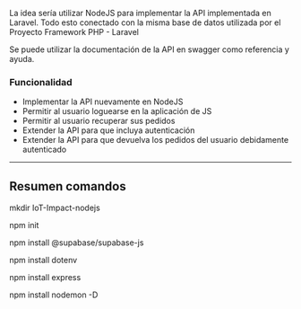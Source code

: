 La idea sería utilizar NodeJS para implementar la API implementada en Laravel. Todo esto conectado con la misma base de datos utilizada por el Proyecto Framework PHP - Laravel

Se puede utilizar la documentación de la API en swagger como referencia y ayuda.

### Funcionalidad

- Implementar la API nuevamente en NodeJS
- Permitir al usuario loguearse en la aplicación de JS
- Permitir al usuario recuperar sus pedidos
- Extender la API para que incluya autenticación
- Extender la API para que devuelva los pedidos del usuario debidamente autenticado

---

## Resumen comandos


mkdir IoT-Impact-nodejs

npm init

npm install @supabase/supabase-js

npm install dotenv

npm install express



npm install nodemon -D